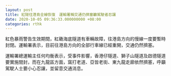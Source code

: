 ```yaml
---
layout: post
title: 紅隧往港島全線恢復　運輸署稱交通仍擠塞籲駕駛者忍讓
date: 2020-10-05 09:36:33.000000000 +08:00
categories: rthk
---
```


紅色暴雨警告生效期間，紅磡海底隧道有車輛故障，往港島方向的慢線一度要暫時封閉。運輸署表示，目前往港島方向的全部行車線已經重開，交通仍然擠塞。

運輸署總運輸主任何均衡表示，受事件影響，香港仔隧道、獅子山隧道及啟德隧道要實施間封，而在九龍區方面，窩打老道、亞皆老街、東九龍走廊依然擠塞，呼籲駕駛人士要小心忍讓，並留意交通消息。
